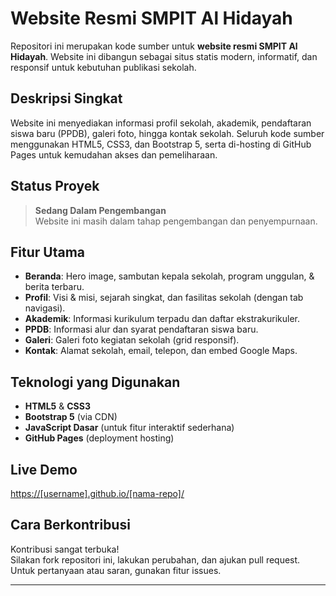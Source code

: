 # Website Resmi SMPIT Al Hidayah

Repositori ini merupakan kode sumber untuk **website resmi SMPIT Al Hidayah**. Website ini dibangun sebagai situs statis modern, informatif, dan responsif untuk kebutuhan publikasi sekolah.

## Deskripsi Singkat

Website ini menyediakan informasi profil sekolah, akademik, pendaftaran siswa baru (PPDB), galeri foto, hingga kontak sekolah. Seluruh kode sumber menggunakan HTML5, CSS3, dan Bootstrap 5, serta di-hosting di GitHub Pages untuk kemudahan akses dan pemeliharaan.

## Status Proyek

> **Sedang Dalam Pengembangan**  
Website ini masih dalam tahap pengembangan dan penyempurnaan.

## Fitur Utama

- **Beranda**: Hero image, sambutan kepala sekolah, program unggulan, & berita terbaru.
- **Profil**: Visi & misi, sejarah singkat, dan fasilitas sekolah (dengan tab navigasi).
- **Akademik**: Informasi kurikulum terpadu dan daftar ekstrakurikuler.
- **PPDB**: Informasi alur dan syarat pendaftaran siswa baru.
- **Galeri**: Galeri foto kegiatan sekolah (grid responsif).
- **Kontak**: Alamat sekolah, email, telepon, dan embed Google Maps.

## Teknologi yang Digunakan

- **HTML5** & **CSS3**
- **Bootstrap 5** (via CDN)
- **JavaScript Dasar** (untuk fitur interaktif sederhana)
- **GitHub Pages** (deployment hosting)

## Live Demo

[https://[username].github.io/[nama-repo]/](https://[username].github.io/[nama-repo]/)

## Cara Berkontribusi

Kontribusi sangat terbuka!  
Silakan fork repositori ini, lakukan perubahan, dan ajukan pull request. Untuk pertanyaan atau saran, gunakan fitur issues.

---